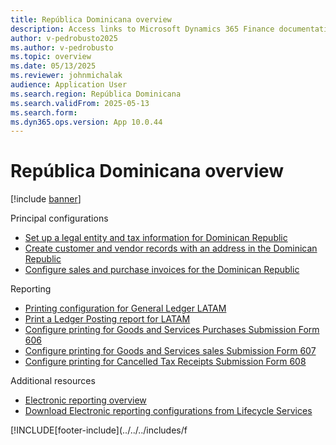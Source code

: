 ```yaml
---
title: República Dominicana overview
description: Access links to Microsoft Dynamics 365 Finance documentation resources for República Dominicana , including links that direct to resources about electronic invoicing. 
author: v-pedrobusto2025
ms.author: v-pedrobusto
ms.topic: overview
ms.date: 05/13/2025
ms.reviewer: johnmichalak
audience: Application User
ms.search.region: República Dominicana
ms.search.validFrom: 2025-05-13
ms.search.form: 
ms.dyn365.ops.version: App 10.0.44
---
```


# República Dominicana overview

[!include [banner](../../includes/banner.md)]


Principal configurations

- [Set up a legal entity and tax information for Dominican Republic](ltm-set-up-legal-entity-and-tax-dominican-republic.md)
- [Create customer and vendor records with an address in the Dominican Republic](ltm-create-customer-and-vendor-dominican-republic.md)
- [Configure sales and purchase invoices for the Dominican Republic](ltm-configure-invoices-dominican-republic.md)


Reporting

- [Printing configuration for General Ledger LATAM](ltm-general-ledger.md)
- [Print a Ledger Posting report for LATAM](ltm-ledger-posting-report.md)
- [Configure printing for Goods and Services Purchases Submission Form 606](ltm-configure-dom-purchaseform606.md)
- [Configure printing for Goods and Services sales Submission Form 607](ltm-configure-dom-salesform607.md)
- [Configure printing for Cancelled Tax Receipts Submission Form 608](ltm-configure-dom-cancelledtaxreceiptsform606.md)


Additional resources

- [Electronic reporting overview](../../../fin-ops-core/dev-itpro/analytics/general-electronic-reporting.md)
- [Download Electronic reporting configurations from Lifecycle Services](../../../fin-ops-core/dev-itpro/analytics/download-electronic-reporting-configuration-lcs.md)

[!INCLUDE[footer-include](../../../includes/f
